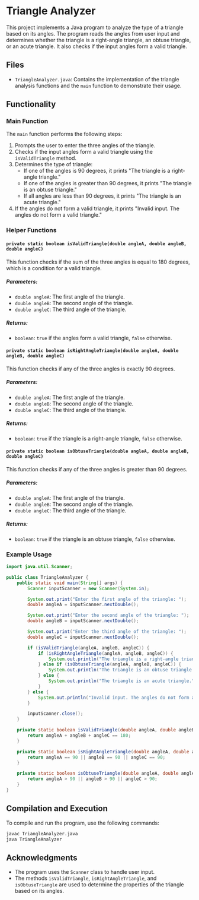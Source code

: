 # Triangle Analyzer

This project implements a Java program to analyze the type of a triangle based on its angles. The program reads the angles from user input and determines whether the triangle is a right-angle triangle, an obtuse triangle, or an acute triangle. It also checks if the input angles form a valid triangle.

## Files

- `TriangleAnalyzer.java`: Contains the implementation of the triangle analysis functions and the `main` function to demonstrate their usage.

## Functionality

### Main Function

The `main` function performs the following steps:

1. Prompts the user to enter the three angles of the triangle.
2. Checks if the input angles form a valid triangle using the `isValidTriangle` method.
3. Determines the type of triangle:
   - If one of the angles is 90 degrees, it prints "The triangle is a right-angle triangle."
   - If one of the angles is greater than 90 degrees, it prints "The triangle is an obtuse triangle."
   - If all angles are less than 90 degrees, it prints "The triangle is an acute triangle."
4. If the angles do not form a valid triangle, it prints "Invalid input. The angles do not form a valid triangle."

### Helper Functions

#### `private static boolean isValidTriangle(double angleA, double angleB, double angleC)`

This function checks if the sum of the three angles is equal to 180 degrees, which is a condition for a valid triangle.

##### Parameters:
- `double angleA`: The first angle of the triangle.
- `double angleB`: The second angle of the triangle.
- `double angleC`: The third angle of the triangle.

##### Returns:
- `boolean`: `true` if the angles form a valid triangle, `false` otherwise.

#### `private static boolean isRightAngleTriangle(double angleA, double angleB, double angleC)`

This function checks if any of the three angles is exactly 90 degrees.

##### Parameters:
- `double angleA`: The first angle of the triangle.
- `double angleB`: The second angle of the triangle.
- `double angleC`: The third angle of the triangle.

##### Returns:
- `boolean`: `true` if the triangle is a right-angle triangle, `false` otherwise.

#### `private static boolean isObtuseTriangle(double angleA, double angleB, double angleC)`

This function checks if any of the three angles is greater than 90 degrees.

##### Parameters:
- `double angleA`: The first angle of the triangle.
- `double angleB`: The second angle of the triangle.
- `double angleC`: The third angle of the triangle.

##### Returns:
- `boolean`: `true` if the triangle is an obtuse triangle, `false` otherwise.

### Example Usage

```java
import java.util.Scanner;

public class TriangleAnalyzer {
    public static void main(String[] args) {
        Scanner inputScanner = new Scanner(System.in);

        System.out.print("Enter the first angle of the triangle: ");
        double angleA = inputScanner.nextDouble();

        System.out.print("Enter the second angle of the triangle: ");
        double angleB = inputScanner.nextDouble();

        System.out.print("Enter the third angle of the triangle: ");
        double angleC = inputScanner.nextDouble();

        if (isValidTriangle(angleA, angleB, angleC)) {
            if (isRightAngleTriangle(angleA, angleB, angleC)) {
                System.out.println("The triangle is a right-angle triangle.");
            } else if (isObtuseTriangle(angleA, angleB, angleC)) {
                System.out.println("The triangle is an obtuse triangle.");
            } else {
                System.out.println("The triangle is an acute triangle.");
            }
        } else {
            System.out.println("Invalid input. The angles do not form a valid triangle.");
        }

        inputScanner.close();
    }

    private static boolean isValidTriangle(double angleA, double angleB, double angleC) {
        return angleA + angleB + angleC == 180;
    }

    private static boolean isRightAngleTriangle(double angleA, double angleB, double angleC) {
        return angleA == 90 || angleB == 90 || angleC == 90;
    }

    private static boolean isObtuseTriangle(double angleA, double angleB, double angleC) {
        return angleA > 90 || angleB > 90 || angleC > 90;
    }
}
```

## Compilation and Execution

To compile and run the program, use the following commands:

```sh
javac TriangleAnalyzer.java
java TriangleAnalyzer
```

## Acknowledgments

- The program uses the `Scanner` class to handle user input.
- The methods `isValidTriangle`, `isRightAngleTriangle`, and `isObtuseTriangle` are used to determine the properties of the triangle based on its angles.